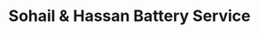 ---
title: "Sohail & Hassan Battery Service"
url: /karachi/sohail-and-hassan-battery-service/
shop: car parts
---